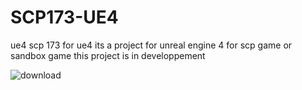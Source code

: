 # SCP173-UE4
ue4 scp 173 for ue4
its a project for unreal engine 4 for scp game or sandbox game this project is in developpement





![download](https://user-images.githubusercontent.com/103854198/175517323-d7a2bdd4-eb36-4d32-bf4c-b7146a1b4c9a.jpg)
